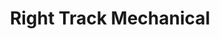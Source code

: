 ---
title: "Right Track Mechanical"
url: /fort-mcmurray/right-track-mechanical/
shop: Autowerkstatt
---